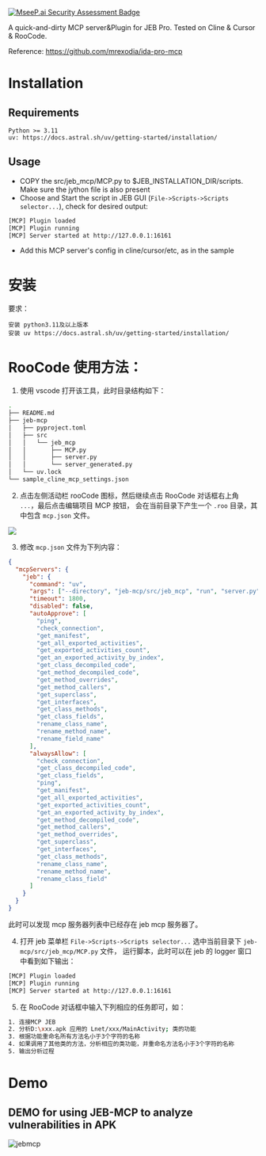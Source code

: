 [![MseeP.ai Security Assessment Badge](https://mseep.net/pr/flankerhqd-jebmcp-badge.png)](https://mseep.ai/app/flankerhqd-jebmcp)

A quick-and-dirty MCP server&Plugin for JEB Pro.
Tested on Cline & Cursor & RooCode.

Reference: https://github.com/mrexodia/ida-pro-mcp

# Installation

## Requirements
```
Python >= 3.11
uv: https://docs.astral.sh/uv/getting-started/installation/
```
## Usage
- COPY the src/jeb_mcp/MCP.py to $JEB_INSTALLATION_DIR/scripts. Make sure the jython file is also present
- Choose and Start the script in JEB GUI (`File->Scripts->Scripts selector...`), check for desired output:
```bash
[MCP] Plugin loaded
[MCP] Plugin running
[MCP] Server started at http://127.0.0.1:16161
```
- Add this MCP server's config in cline/cursor/etc, as in the sample

# 安装
要求：
```
安装 python3.11及以上版本
安装 uv https://docs.astral.sh/uv/getting-started/installation/
```

# RooCode 使用方法：

1. 使用 vscode 打开该工具，此时目录结构如下：

```bash
.
├── README.md
├── jeb-mcp
│   ├── pyproject.toml
│   ├── src
│   │   └── jeb_mcp
│   │       ├── MCP.py
│   │       ├── server.py
│   │       └── server_generated.py
│   └── uv.lock
└── sample_cline_mcp_settings.json
```

2. 点击左侧活动栏 rooCode 图标，然后继续点击 RooCode 对话框右上角 `...`，最后点击编辑项目 MCP 按钮，
   会在当前目录下产生一个 `.roo` 目录，其中包含 `mcp.json` 文件。

![](assets/2025-08-26-10-03-53.png)

3. 修改 `mcp.json` 文件为下列内容：

```json
{
  "mcpServers": {
    "jeb": {
      "command": "uv",
      "args": ["--directory", "jeb-mcp/src/jeb_mcp", "run", "server.py"],
      "timeout": 1800,
      "disabled": false,
      "autoApprove": [
        "ping",
        "check_connection",
        "get_manifest",
        "get_all_exported_activities",
        "get_exported_activities_count",
        "get_an_exported_activity_by_index",
        "get_class_decompiled_code",
        "get_method_decompiled_code",
        "get_method_overrides",
        "get_method_callers",
        "get_superclass",
        "get_interfaces",
        "get_class_methods",
        "get_class_fields",
        "rename_class_name",
        "rename_method_name",
        "rename_field_name"
      ],
      "alwaysAllow": [
        "check_connection",
        "get_class_decompiled_code",
        "get_class_fields",
        "ping",
        "get_manifest",
        "get_all_exported_activities",
        "get_exported_activities_count",
        "get_an_exported_activity_by_index",
        "get_method_decompiled_code",
        "get_method_callers",
        "get_method_overrides",
        "get_superclass",
        "get_interfaces",
        "get_class_methods",
        "rename_class_name",
        "rename_method_name",
        "rename_class_field"
      ]
    }
  }
}
```

此时可以发现 mcp 服务器列表中已经存在 jeb mcp 服务器了。

4. 打开 jeb 菜单栏 `File->Scripts->Scripts selector...` 选中当前目录下 `jeb-mcp/src/jeb_mcp/MCP.py` 文件，
   运行脚本，此时可以在 jeb 的 logger 窗口中看到如下输出：

```bash
[MCP] Plugin loaded
[MCP] Plugin running
[MCP] Server started at http://127.0.0.1:16161
```

5. 在 RooCode 对话框中输入下列相应的任务即可，如：
```bash
1. 连接MCP JEB
2. 分析D:\xxx.apk 应用的 Lnet/xxx/MainActivity; 类的功能
3. 根据功能重命名所有方法名小于3个字符的名称
4. 如果调用了其他类的方法，分析相应的类功能，并重命名方法名小于3个字符的名称
5. 输出分析过程
```


# Demo
## DEMO for using JEB-MCP to analyze vulnerabilities in APK
![jebmcp](https://github.com/user-attachments/assets/28ea1c0e-76a7-4ed2-84b6-17645f671156)
